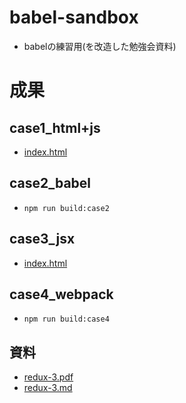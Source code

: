 # babel-sandbox
- babelの練習用(を改造した勉強会資料)

# 成果
## case1_html+js
- [index.html](./src/case1_html+js/index.html)

## case2_babel
- `npm run build:case2`

## case3_jsx
- [index.html](./src/case3_jsx/index.html)

## case4_webpack
- `npm run build:case4`

## 資料
- [redux-3.pdf](./docs/redux-3.pdf)
- [redux-3.md](./docs/redux-3.md)
